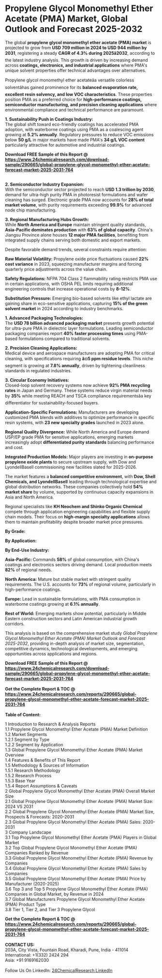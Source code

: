 <h1>Propylene Glycol Monomethyl Ether Acetate (PMA) Market, Global Outlook and Forecast 2025-2032</h1><p>The global <strong>propylene glycol monomethyl ether acetate (PMA) market</strong> is projected to grow from <strong>USD 709 million in 2024 to USD 944 million by 2031</strong>, registering a steady <strong>CAGR of 4.3% during 2025â2032</strong>, according to the latest industry analysis. This growth is driven by increasing demand across <strong>coatings, electronics, and industrial applications</strong> where PMA's unique solvent properties offer technical advantages over alternatives.</p><p>Propylene glycol monomethyl ether acetateâa versatile colorless solventâhas gained prominence for its <strong>balanced evaporation rate, excellent resin solvency, and low VOC characteristics</strong>. These properties position PMA as a preferred choice for <strong>high-performance coatings, semiconductor manufacturing, and precision cleaning applications</strong> where environmental compliance and technical performance are paramount.</p><p><strong>1. Sustainability Push in Coatings Industry:</strong><br>
The global shift toward eco-friendly coatings has accelerated PMA adoption, with waterborne coatings using PMA as a coalescing agent growing at <strong>5.2% annually</strong>. Regulatory pressures to reduce VOC emissions below <strong>50 g/L</strong> in major markets have made PMA's <strong>34 g/L VOC content</strong> particularly attractive for automotive and industrial coatings.</p><div><b>Download FREE Sample of this Report @ 
            <a href="https://www.24chemicalresearch.com/download-sample/290665/global-propylene-glycol-monomethyl-ether-acetate-forecast-market-2025-2031-764">
            https://www.24chemicalresearch.com/download-sample/290665/global-propylene-glycol-monomethyl-ether-acetate-forecast-market-2025-2031-764</a></b></div><br><p><strong>2. Semiconductor Industry Expansion:</strong><br>
With the semiconductor sector projected to reach <strong>USD 1.3 trillion by 2030</strong>, demand for ultra-high purity PMA in photoresist formulations and wafer cleaning has surged. Electronic grade PMA now accounts for <strong>28% of total market volume</strong>, with purity requirements exceeding <strong>99.9%</strong> for advanced node chip manufacturing.</p><p><strong>3. Regional Manufacturing Hubs Growth:</strong><br>
While <strong>North America and Europe</strong> maintain stringent quality standards, <strong>Asia-Pacific dominates production</strong> with <strong>63% of global capacity</strong>. China's Jiangsu Province alone houses <strong>12 major PMA facilities</strong>, benefiting from integrated supply chains serving both domestic and export markets.</p><p>Despite favorable demand trends, several constraints require attention:</p><p><strong>Raw Material Volatility:</strong> Propylene oxide price fluctuations caused <strong>22% cost variance</strong> in 2023, squeezing manufacturer margins and forcing quarterly price adjustments across the value chain.</p><p><strong>Safety Regulations:</strong> NFPA 704 Class 2 flammability rating restricts PMA use in certain applications, with OSHA PEL limits requiring additional engineering controls that increase operational costs by <strong>8-12%</strong>.</p><p><strong>Substitution Pressure:</strong> Emerging bio-based solvents like ethyl lactate are gaining share in eco-sensitive applications, capturing <strong>15% of the green solvent market</strong> in 2024 according to industry benchmarks.</p><p><strong>1. Advanced Packaging Technologies:</strong><br>
The <strong>USD 78 billion advanced packaging market</strong> presents growth potential for ultra-pure PMA in dielectric layer formulations. Leading semiconductor packaging companies report <strong>40% faster processing times</strong> using PMA-based formulations compared to traditional solvents.</p><p><strong>2. Precision Cleaning Applications:</strong><br>
Medical device and aerospace manufacturers are adopting PMA for critical cleaning, with specifications requiring <strong>â¤5 ppm residue levels</strong>. This niche segment is growing at <strong>7.8% annually</strong>, driven by tightening cleanliness standards in regulated industries.</p><p><strong>3. Circular Economy Initiatives:</strong><br>
Closed-loop solvent recovery systems now achieve <strong>92% PMA recycling rates</strong> in Japan and Germany. These systems reduce virgin material needs by <strong>35%</strong> while meeting REACH and TSCA compliance requirementsâa key differentiator for sustainability-focused buyers.</p><p><strong>Application-Specific Formulations:</strong> Manufacturers are developing customized PMA blends with additives to optimize performance in specific resin systems, with <strong>23 new specialty grades</strong> launched in 2023 alone.</p><p><strong>Regional Quality Divergence:</strong> While North America and Europe demand USP/EP grade PMA for sensitive applications, emerging markets increasingly adopt <strong>differentiated purity standards</strong> balancing performance and cost.</p><p><strong>Integrated Production Models:</strong> Major players are investing in <strong>on-purpose propylene oxide plants</strong> to secure upstream supply, with Dow and LyondellBasell commissioning new facilities slated for 2025-2026.</p><p>The market features a <strong>balanced competitive environment</strong>, with <strong>Dow, Shell Chemicals, and LyondellBasell</strong> leading through technological expertise and global distribution networks. These companies collectively hold <strong>54% market share</strong> by volume, supported by continuous capacity expansions in Asia and North America.</p><p>Regional specialists like <strong>KH Neochem and Shinko Organic Chemical</strong> compete through application engineering capabilities and flexible supply chain models. Their focus on <strong>high-margin specialty applications</strong> allows them to maintain profitability despite broader market price pressures.</p><p><strong>By Grade:</strong></p><p><strong>By Application:</strong></p><p><strong>By End-Use Industry:</strong></p><p><strong>Asia-Pacific:</strong> Commands <strong>58%</strong> of global consumption, with China's coatings and electronics sectors driving demand. Local production meets <strong>82%</strong> of regional needs.</p><p><strong>North America:</strong> Mature but stable market with stringent quality requirements. The U.S. accounts for <strong>73%</strong> of regional volume, particularly in high-performance coatings.</p><p><strong>Europe:</strong> Lead in sustainable formulations, with PMA consumption in waterborne coatings growing at <strong>6.1% annually</strong>.</p><p><strong>Rest of World:</strong> Emerging markets show potential, particularly in Middle Eastern construction sectors and Latin American industrial growth corridors.</p><p>This analysis is based on the comprehensive market study <em>Global Propylene Glycol Monomethyl Ether Acetate (PMA) Market Outlook and Forecast 2025-2032</em>, providing in-depth analysis of market size, segmentation, competitive dynamics, technological developments, and emerging opportunities across applications and regions.</p><div><b>Download FREE Sample of this Report @ 
            <a href="https://www.24chemicalresearch.com/download-sample/290665/global-propylene-glycol-monomethyl-ether-acetate-forecast-market-2025-2031-764">
            https://www.24chemicalresearch.com/download-sample/290665/global-propylene-glycol-monomethyl-ether-acetate-forecast-market-2025-2031-764</a></b></div><br><div><b>Get the Complete Report & TOC @ 
            <a href="https://www.24chemicalresearch.com/reports/290665/global-propylene-glycol-monomethyl-ether-acetate-forecast-market-2025-2031-764">
            https://www.24chemicalresearch.com/reports/290665/global-propylene-glycol-monomethyl-ether-acetate-forecast-market-2025-2031-764</a></b></div><br>
            <b>Table of Content:</b><p>1 Introduction to Research & Analysis Reports<br />
 1.1 Propylene Glycol Monomethyl Ether Acetate (PMA) Market Definition<br />
 1.2 Market Segments<br />
 1.2.1 Segment by Type<br />
 1.2.2 Segment by Application<br />
 1.3 Global Propylene Glycol Monomethyl Ether Acetate (PMA) Market Overview<br />
 1.4 Features & Benefits of This Report<br />
 1.5 Methodology & Sources of Information<br />
 1.5.1 Research Methodology<br />
 1.5.2 Research Process<br />
 1.5.3 Base Year<br />
 1.5.4 Report Assumptions & Caveats<br />
2 Global Propylene Glycol Monomethyl Ether Acetate (PMA) Overall Market Size<br />
 2.1 Global Propylene Glycol Monomethyl Ether Acetate (PMA) Market Size: 2024 VS 2031<br />
 2.2 Global Propylene Glycol Monomethyl Ether Acetate (PMA) Market Size, Prospects & Forecasts: 2020-2031<br />
 2.3 Global Propylene Glycol Monomethyl Ether Acetate (PMA) Sales: 2020-2031<br />
3 Company Landscape<br />
 3.1 Top Propylene Glycol Monomethyl Ether Acetate (PMA) Players in Global Market<br />
 3.2 Top Global Propylene Glycol Monomethyl Ether Acetate (PMA) Companies Ranked by Revenue<br />
 3.3 Global Propylene Glycol Monomethyl Ether Acetate (PMA) Revenue by Companies<br />
 3.4 Global Propylene Glycol Monomethyl Ether Acetate (PMA) Sales by Companies<br />
 3.5 Global Propylene Glycol Monomethyl Ether Acetate (PMA) Price by Manufacturer (2020-2025)<br />
 3.6 Top 3 and Top 5 Propylene Glycol Monomethyl Ether Acetate (PMA) Companies in Global Market, by Revenue in 2024<br />
 3.7 Global Manufacturers Propylene Glycol Monomethyl Ether Acetate (PMA) Product Type<br />
 3.8 Tier 1, Tier 2, and Tier 3 Propylene Glycol </p><div><b>Get the Complete Report & TOC @ 
            <a href="https://www.24chemicalresearch.com/reports/290665/global-propylene-glycol-monomethyl-ether-acetate-forecast-market-2025-2031-764">
            https://www.24chemicalresearch.com/reports/290665/global-propylene-glycol-monomethyl-ether-acetate-forecast-market-2025-2031-764</a></b></div><br><b>CONTACT US:</b><br>
            203A, City Vista, Fountain Road, Kharadi, Pune, India - 411014<br>
            International: +1(332) 2424 294<br>
            Asia: +91 9169162030 <br><br>
            Follow Us On LinkedIn: <a href="https://www.linkedin.com/company/24chemicalresearch/">24ChemicalResearch LinkedIn</a>